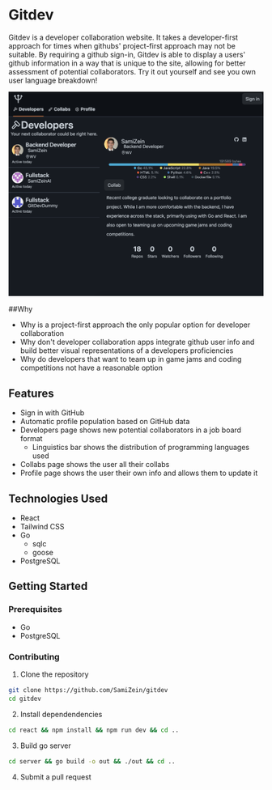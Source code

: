 # Gitdev

Gitdev is a developer collaboration website. It takes a developer-first approach for times when githubs' project-first approach may not be suitable. By requiring a github sign-in, Gitdev is able to display a users' github information in a way that is unique to the site, allowing for better assessment of potential collaborators. Try it out yourself and see you own user language breakdown!

![screenshot](users_page.png)

##Why

- Why is a project-first approach the only popular option for developer collaboration
- Why don't developer collaboration apps integrate github user info and build better visual representations of a developers proficiencies
- Why do developers that want to team up in game jams and coding competitions not have a reasonable option

## Features

- Sign in with GitHub
- Automatic profile population based on GitHub data
- Developers page shows new potential collaborators in a job board format
  - Linguistics bar shows the distribution of programming languages used
- Collabs page shows the user all their collabs
- Profile page shows the user their own info and allows them to update it

## Technologies Used

- React
- Tailwind CSS
- Go
  - sqlc
  - goose
- PostgreSQL

## Getting Started

### Prerequisites

- Go
- PostgreSQL

### Contributing

1. Clone the repository

```bash
git clone https://github.com/SamiZein/gitdev
cd gitdev
```

2. Install dependendencies

```bash
cd react && npm install && npm run dev && cd ..
```

3. Build go server

```bash
cd server && go build -o out && ./out && cd ..
```

4. Submit a pull request
